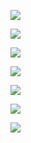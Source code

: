 ![](https://visitor-badge.glitch.me/badge?page_id=hellolllllinHome)

![](https://metrics.lecoq.io/hellolllllin?template=classic&isocalendar=1&languages=1&stargazers=1&lines=1&stars=1&habits=1&followup=1&reactions=1&people=1&introduction=1&discussions=1&calendar=1&achievements=1&activity=1&traffic=1&code=1&projects=1&base=header%2C%20activity%2C%20community%2C%20repositories%2C%20metadata&base.indepth=false&base.hireable=false&base.skip=false&isocalendar=false&isocalendar.duration=full-year&languages=false&languages.limit=8&languages.threshold=0%25&languages.other=false&languages.colors=github&languages.sections=most-used&languages.indepth=false&languages.analysis.timeout=15&languages.analysis.timeout.repositories=7.5&languages.categories=markup%2C%20programming&languages.recent.categories=markup%2C%20programming&languages.recent.load=300&languages.recent.days=14&stargazers=false&stargazers.charts=true&stargazers.charts.type=classic&stargazers.worldmap=false&stargazers.worldmap.sample=0&lines=false&lines.sections=base&lines.repositories.limit=4&lines.history.limit=1&stars=false&stars.limit=4&habits=false&habits.from=200&habits.days=14&habits.facts=true&habits.charts=false&habits.charts.type=classic&habits.trim=false&habits.languages.limit=8&habits.languages.threshold=0%25&followup=false&followup.sections=repositories&followup.indepth=false&followup.archived=true&reactions=false&reactions.limit=200&reactions.limit.issues=100&reactions.limit.discussions=100&reactions.limit.discussions.comments=100&reactions.days=0&reactions.display=absolute&people=false&people.limit=24&people.identicons=false&people.identicons.hide=false&people.size=28&people.types=followers%2C%20following&people.shuffle=false&introduction=false&introduction.title=true&discussions=false&discussions.categories=true&discussions.categories.limit=0&calendar=false&calendar.limit=1&achievements=false&achievements.threshold=C&achievements.secrets=true&achievements.display=detailed&achievements.limit=0&activity=false&activity.limit=5&activity.load=300&activity.days=14&activity.visibility=all&activity.timestamps=false&activity.filter=all&traffic=false&code=false&code.lines=12&code.load=400&code.days=3&code.visibility=public&projects=false&projects.limit=4&projects.descriptions=false&config.timezone=Asia%2FShanghai)

![](https://github-readme-stats.vercel.app/api?username=hellolllllin&show_icons=true&theme=dracula)

![](https://github-profile-trophy.vercel.app/?username=hellolllllin&theme=onedark)

![](https://activity-graph.herokuapp.com/graph?username=hellolllllin&theme=xcode)

![](https://stats.justsong.cn/api/github?username=hellolllllin)

![](https://streak-stats.demolab.com?user=hellolllllin&theme=nightowl&border_radius=5&locale=zh)
